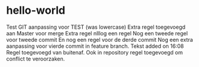 # hello-world
Test GIT
aanpassing voor TEST (was lowercase)
Extra regel toegevoegd aan Master voor merge
Extra regel
nlllog een regel
Nog een tweede regel voor tweede commit
En nog een regel voor de derde commit
Nog een extra aanpassing voor vierde commit in feature branch.
Tekst added on 16:08
Regel toegevoegd van buitenaf.
Ook in repository regel toegevoegd om conflict te veroorzaken.
